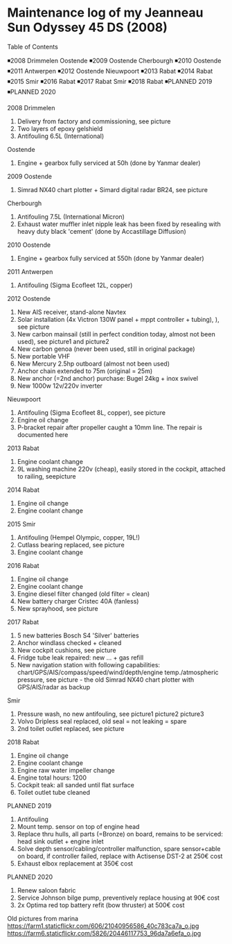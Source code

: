 # Maintenance log of my Jeanneau Sun Odyssey 45 DS (2008)

Table of Contents

◾2008
 Drimmelen
 Oostende
◾2009
 Oostende
 Cherbourgh
◾2010
 Oostende
◾2011
 Antwerpen
◾2012
 Oostende
 Nieuwpoort
◾2013
 Rabat
◾2014
 Rabat
◾2015
 Smir
◾2016
 Rabat
◾2017
 Rabat
 Smir
◾2018
 Rabat
◾PLANNED 2019
◾PLANNED 2020
 
2008
Drimmelen

  1. Delivery from factory and commissioning, see picture
  2. Two layers of epoxy gelshield
  3. Antifouling 6.5L (International)

Oostende

 1. Engine + gearbox fully serviced at 50h (done by Yanmar dealer)

2009
Oostende

 1. Simrad NX40 chart plotter + Simard digital radar BR24, see picture

Cherbourgh

 1. Antifouling 7.5L (International Micron)
 2. Exhaust water muffler inlet nipple leak has been fixed by resealing with heavy duty black 'cement' (done by Accastillage Diffusion)

2010
Oostende

 1. Engine + gearbox fully serviced at 550h (done by Yanmar dealer)

2011
Antwerpen

 1. Antifouling (Sigma Ecofleet 12L, copper)

2012
Oostende

 1. New AIS receiver, stand-alone Navtex
 2. Solar installation (4x Victron 130W panel + mppt controller + tubing), ), see picture
 3. New carbon mainsail (still in perfect condition today, almost not been used), see picture1 and picture2
 4. New carbon genoa (never been used, still in original package)
 5. New portable VHF
 6. New Mercury 2.5hp outboard (almost not been used)
 7. Anchor chain extended to 75m (original = 25m)
 8. New anchor (=2nd anchor) purchase: Bugel 24kg + inox swivel
 9. New 1000w 12v/220v inverter

Nieuwpoort

 1. Antifouling (Sigma Ecofleet 8L, copper), see picture
 2. Engine oil change
 3. P-bracket repair after propeller caught a 10mm line. The repair is documented here

2013
Rabat

 1. Engine coolant change
 2. 9L washing machine 220v (cheap), easily stored in the cockpit, attached to railing, seepicture

2014
Rabat

 1. Engine oil change
 2. Engine coolant change

2015
Smir

 1. Antifouling (Hempel Olympic, copper, 19L!)
 2. Cutlass bearing replaced, see picture
 3. Engine coolant change

2016
Rabat

 1. Engine oil change
 2. Engine coolant change
 3. Engine diesel filter changed (old filter = clean)
 4. New battery charger Cristec 40A (fanless)
 5. New sprayhood, see picture

2017
Rabat

 1. 5 new batteries Bosch S4 'Silver' batteries
 2. Anchor windlass checked + cleaned
 3. New cockpit cushions, see picture
 4. Fridge tube leak repaired: new … + gas refill
 5. New navigation station with following capabilities: chart/GPS/AIS/compass/speed/wind/depth/engine temp./atmospheric pressure, see picture - the old Simrad NX40 chart plotter with GPS/AIS/radar as backup

Smir

 1. Pressure wash, no new antifouling, see picture1 picture2 picture3
 2. Volvo Dripless seal replaced, old seal = not leaking = spare
 3. 2nd toilet outlet replaced, see picture

2018
Rabat

 1. Engine oil change
 2. Engine coolant change
 3. Engine raw water impeller change
 4. Engine total hours: 1200
 5. Cockpit teak: all sanded until flat surface
 6. Toilet outlet tube cleaned

PLANNED 2019

 1. Antifouling
 2. Mount temp. sensor on top of engine head
 3. Replace thru hulls, all parts (=Bronze) on board, remains to be serviced: head sink outlet + engine inlet
 4. Solve depth sensor/cabling/controller malfunction, spare sensor+cable on board, if controller failed, replace with Actisense DST-2 at 250€ cost
 5. Exhaust elbox replacement at 350€ cost

PLANNED 2020

 1. Renew saloon fabric
 2. Service Johnson bilge pump, preventively replace housing at 90€ cost
 3. 2x Optima red top battery refit (bow thruster) at 500€ cost

Old pictures from marina
https://farm1.staticflickr.com/606/21040956586_40c783ca7a_o.jpg https://farm6.staticflickr.com/5826/20446117753_96da7a6efa_o.jpg 
